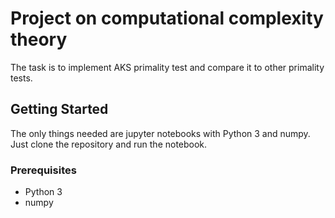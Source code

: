 # Project on computational complexity theory

The task is to implement AKS primality test and compare it to other primality tests.

## Getting Started

The only things needed are jupyter notebooks with Python 3 and numpy. Just clone the repository and run the notebook.

### Prerequisites

* Python 3
* numpy